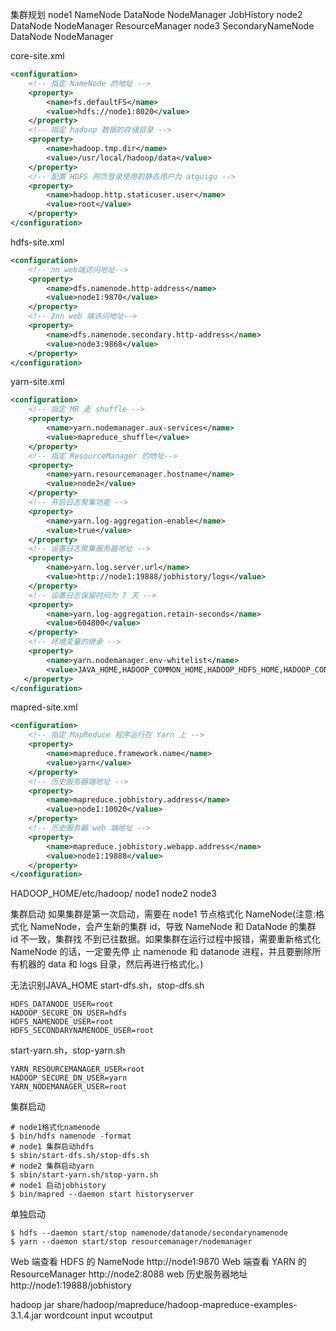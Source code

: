 



集群规划
node1
    NameNode
    DataNode
    NodeManager
    JobHistory
node2
    DataNode
    NodeManager
    ResourceManager
node3
    SecondaryNameNode
    DataNode
    NodeManager

core-site.xml
```xml
<configuration>
    <!-- 指定 NameNode 的地址 --> 
    <property>
        <name>fs.defaultFS</name>
        <value>hdfs://node1:8020</value> 
    </property>
    <!-- 指定 hadoop 数据的存储目录 -->
    <property>
        <name>hadoop.tmp.dir</name>
        <value>/usr/local/hadoop/data</value>
    </property>
    <!-- 配置 HDFS 网页登录使用的静态用户为 atguigu --> 
    <property>
        <name>hadoop.http.staticuser.user</name>
        <value>root</value> 
    </property>
</configuration>
```

hdfs-site.xml
```xml
<configuration>
    <!-- nn web端访问地址--> 
    <property>
        <name>dfs.namenode.http-address</name>
        <value>node1:9870</value> 
    </property>
    <!-- 2nn web 端访问地址--> 
    <property>
        <name>dfs.namenode.secondary.http-address</name>
        <value>node3:9868</value> 
    </property>
</configuration>
```

yarn-site.xml
```xml
<configuration>
    <!-- 指定 MR 走 shuffle --> 
    <property>
        <name>yarn.nodemanager.aux-services</name>
        <value>mapreduce_shuffle</value> 
    </property>
    <!-- 指定 ResourceManager 的地址--> 
    <property>
        <name>yarn.resourcemanager.hostname</name>
        <value>node2</value> 
    </property> 
    <!-- 开启日志聚集功能 --> 
    <property>
        <name>yarn.log-aggregation-enable</name>
        <value>true</value>
    </property>
    <!-- 设置日志聚集服务器地址 --> 
    <property>
        <name>yarn.log.server.url</name>
        <value>http://node1:19888/jobhistory/logs</value>
    </property>
    <!-- 设置日志保留时间为 7 天 --> 
    <property>
        <name>yarn.log-aggregation.retain-seconds</name>
        <value>604800</value>
    </property>
    <!-- 环境变量的继承 -->
    <property> 
        <name>yarn.nodemanager.env-whitelist</name>
        <value>JAVA_HOME,HADOOP_COMMON_HOME,HADOOP_HDFS_HOME,HADOOP_CONF_DIR,CLASSPATH_PREPEND_DISTCACHE,HADOOP_YARN_HOME,HADOOP_MAPRED_HOME</value>
   </property>
</configuration>
```

mapred-site.xml
```xml
<configuration>
    <!-- 指定 MapReduce 程序运行在 Yarn 上 --> 
    <property>
        <name>mapreduce.framework.name</name>
        <value>yarn</value>
    </property>
    <!-- 历史服务器端地址 --> 
    <property>
        <name>mapreduce.jobhistory.address</name>
        <value>node1:10020</value> 
    </property>
    <!-- 历史服务器 web 端地址 --> 
    <property>
        <name>mapreduce.jobhistory.webapp.address</name>
        <value>node1:19888</value> 
    </property>
</configuration>
```

HADOOP_HOME/etc/hadoop/ 
node1
node2
node3
 
 集群启动
    如果集群是第一次启动，需要在 node1 节点格式化 NameNode(注意:格式化 NameNode，会产生新的集群 id，导致 NameNode 和 DataNode 的集群 id 不一致，集群找 不到已往数据。如果集群在运行过程中报错，需要重新格式化 NameNode 的话，一定要先停 止 namenode 和 datanode 进程，并且要删除所有机器的 data 和 logs 目录，然后再进行格式化。)

无法识别JAVA_HOME
start-dfs.sh，stop-dfs.sh
```shell
HDFS_DATANODE_USER=root
HADOOP_SECURE_DN_USER=hdfs
HDFS_NAMENODE_USER=root
HDFS_SECONDARYNAMENODE_USER=root
```
start-yarn.sh，stop-yarn.sh
```shell
YARN_RESOURCEMANAGER_USER=root
HADOOP_SECURE_DN_USER=yarn
YARN_NODEMANAGER_USER=root
```

集群启动
```shell
# node1格式化namenode
$ bin/hdfs namenode -format
# node1 集群启动hdfs
$ sbin/start-dfs.sh/stop-dfs.sh
# node2 集群启动yarn
$ sbin/start-yarn.sh/stop-yarn.sh
# node1 启动jobhistory
$ bin/mapred --daemon start historyserver
```
单独启动
```shell
$ hdfs --daemon start/stop namenode/datanode/secondarynamenode
$ yarn --daemon start/stop resourcemanager/nodemanager
```

Web 端查看 HDFS 的 NameNode
    http://node1:9870
Web 端查看 YARN 的 ResourceManager
    http://node2:8088
web 历史服务器地址
    http://node1:19888/jobhistory



hadoop jar share/hadoop/mapreduce/hadoop-mapreduce-examples-3.1.4.jar wordcount input wcoutput
 